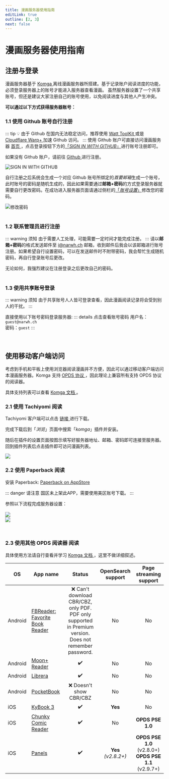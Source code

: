 ```yaml
---
title: 漫画服务器使用指南
editLink: true
outline: [2, 3]
next: false
---
```


<script setup>
import { VPTeamMembers } from 'vitepress/theme'

const members = [
    {
        avatar: '/narwhrl.jpg',
        name: 'Narwhrl',
        title: '撰写',
        links: [
        { icon: 'github', link: 'https://github.com/narwhrl' },        
        { 
            icon:         { 
          svg: '<svg xmlns="http://www.w3.org/2000/svg" viewBox="0 0 512 512"><!--! Font Awesome Pro 6.4.0 by @fontawesome - https://fontawesome.com License - https://fontawesome.com/license (Commercial License) Copyright 2023 Fonticons, Inc. --><path d="M488.6 104.1C505.3 122.2 513 143.8 511.9 169.8V372.2C511.5 398.6 502.7 420.3 485.4 437.3C468.2 454.3 446.3 463.2 419.9 464H92.02C65.57 463.2 43.81 454.2 26.74 436.8C9.682 419.4 .7667 396.5 0 368.2V169.8C.7667 143.8 9.682 122.2 26.74 104.1C43.81 87.75 65.57 78.77 92.02 78H121.4L96.05 52.19C90.3 46.46 87.42 39.19 87.42 30.4C87.42 21.6 90.3 14.34 96.05 8.603C101.8 2.868 109.1 0 117.9 0C126.7 0 134 2.868 139.8 8.603L213.1 78H301.1L375.6 8.603C381.7 2.868 389.2 0 398 0C406.8 0 414.1 2.868 419.9 8.603C425.6 14.34 428.5 21.6 428.5 30.4C428.5 39.19 425.6 46.46 419.9 52.19L394.6 78L423.9 78C450.3 78.77 471.9 87.75 488.6 104.1H488.6zM449.8 173.8C449.4 164.2 446.1 156.4 439.1 150.3C433.9 144.2 425.1 140.9 416.4 140.5H96.05C86.46 140.9 78.6 144.2 72.47 150.3C66.33 156.4 63.07 164.2 62.69 173.8V368.2C62.69 377.4 65.95 385.2 72.47 391.7C78.99 398.2 86.85 401.5 96.05 401.5H416.4C425.6 401.5 433.4 398.2 439.7 391.7C446 385.2 449.4 377.4 449.8 368.2L449.8 173.8zM185.5 216.5C191.8 222.8 195.2 230.6 195.6 239.7V273C195.2 282.2 191.9 289.9 185.8 296.2C179.6 302.5 171.8 305.7 162.2 305.7C152.6 305.7 144.7 302.5 138.6 296.2C132.5 289.9 129.2 282.2 128.8 273V239.7C129.2 230.6 132.6 222.8 138.9 216.5C145.2 210.2 152.1 206.9 162.2 206.5C171.4 206.9 179.2 210.2 185.5 216.5H185.5zM377 216.5C383.3 222.8 386.7 230.6 387.1 239.7V273C386.7 282.2 383.4 289.9 377.3 296.2C371.2 302.5 363.3 305.7 353.7 305.7C344.1 305.7 336.3 302.5 330.1 296.2C323.1 289.9 320.7 282.2 320.4 273V239.7C320.7 230.6 324.1 222.8 330.4 216.5C336.7 210.2 344.5 206.9 353.7 206.5C362.9 206.9 370.7 210.2 377 216.5H377z"/></svg>'
        }, 
            
            link: 'https://space.bilibili.com/7179789' },
        { 
            icon:         { 
          svg: '<i class="fa-solid fa-arrow-up-right-from-square"></i>'
        }, 
            
            link: 'https://narwh.ch' }
        ]
    },
]

</script>

# 漫画服务器使用指南 <Badge type="warning" text="BETA" />

<VPTeamMembers size="small" :members="members" />

## 注册与登录

漫画服务器基于 <a href="https://github.com/gotson/komga" target="_blank" class="cus-link">Komga <i class="fa-solid fa-arrow-up-right-from-square" style="font-size:12px;"></i></a> 离线漫画服务器所搭建。基于记录账户阅读进度的功能，必须登录服务器上的账号才能进入服务器查看漫画。
虽然服务器设置了一个共享账号，但还是建议大家注册自己的账号使用，以免阅读进度与其他人产生冲突。


**可以通过以下方式获得服务器账号：**
### 1.1 使用 Github 账号自行注册 <Badge type="tip" text="推荐" />
::: tip 💡
 由于 Github 在国内无法稳定访问，推荐使用 [Watt ToolKit <i class="fa-solid fa-arrow-up-right-from-square" style="font-size:12px;"></i>](https://steampp.net/) 或是 [Cloudflare Warp+ <i class="fa-solid fa-arrow-up-right-from-square" style="font-size:12px;"></i>](https://1.1.1.1/) 加速 Github 访问。
:::
使用 Github 账户可直接访问漫画服务器 <a href="https://comic.startrekcn.cn/" target="_blank" class="cus-link">首页 <i class="fa-solid fa-arrow-up-right-from-square" style="font-size:12px;"></i></a>，点击登录按钮下方的[「*SIGN IN WITH GITHUB*」](https://github.com/)进行账号注册即可。

如果没有 Github 账户，请前往 <a href="https://github.com/signup" target="_blank" class="cus-link">Github <i class="fa-solid fa-arrow-up-right-from-square" style="font-size:12px;"></i></a> 进行注册。

![SIGN IN WITH GITHUB](/assets/img/comic-site-guide/github-login.jpg)

自行注册之后系统会生成一个对应 Github 账号所绑定的*首要邮箱*生成一个账号，此时账号的密码是随机生成的，因此如果需要通过**邮箱+密码**的方式登录服务器就需要自行更改密码。在成功进入服务器页面请通过侧栏的[「*账号设置*」](https://comic.startrekcn.cn/account)修改您的密码。

![修改密码](/assets/img/comic-site-guide/pwd-reset.jpg)
<br>
<br>

### 1.2 联系管理员进行注册
::: warning 须知
由于需要人工处理，可能需要一定时间才能完成注册。
:::
请以**邮箱+密码**的格式发送邮件至 <a href="mailto:i@narwh.ch" target="_blank" class="cus-link">i@narwh.ch <i class="fa-solid fa-arrow-up-right-from-square" style="font-size:12px;"></i></a> 邮箱，收到邮件后我会以该邮箱进行账号注册。如果希望自行设置密码，可以在发送邮件时不附带密码，我会帮忙生成随机密码，再自行登录账号后更改。

无论如何，我强烈建议在注册登录之后更改自己的密码。
<br>
<br>

### 1.3 使用共享账号登录 <Badge type="danger" text="不建议" />
::: warning 须知
由于共享账号人人皆可登录查看，因此漫画阅读记录将会受到别人的干扰。
:::

直接使用以下账号密码登录服务器:
::: details 点击查看账号密码
用户名：`guest@narwh.ch`
<br>密码：`guest`
:::
<br>
<br>
<br>

## 使用移动客户端访问

考虑到手机和平板上使用浏览器阅读漫画并不方便，因此可以通过移动客户端访问本漫画服务器。Komga 支持 <a href="https://en.wikipedia.org/wiki/Open_Publication_Distribution_System" target="_blank" class="cus-link">OPDS 协议 <i class="fa-solid fa-arrow-up-right-from-square" style="font-size:12px;"></i></a>，因此理论上兼容所有支持 OPDS 协议的阅读器。

具体支持列表可以查看 <a href="https://komga.org/guides/opds.html" target="_blank" class="cus-link">Komga 文档 <i class="fa-solid fa-arrow-up-right-from-square" style="font-size:12px;"></i></a>。

### 2.1 使用 Tachiyomi <Badge type="tip" text="Android" />  阅读

Tachiyomi 客户端可以点击 <a href="https://tachiyomi.org/download/" target="_blank" class="cus-link">链接 <i class="fa-solid fa-arrow-up-right-from-square" style="font-size:12px;"></i></a> 进行下载。

完成下载后到「*浏览*」页面中搜索「*komga*」插件并安装。

随后在插件的设置页面按图示填写好服务器地址、邮箱、密码即可连接至服务器。回到插件列表后点击插件即可访问漫画列表。

<img src="/assets/img/comic-site-guide/tachiyomi-komga.png" >

<br>

### 2.2 使用 Paperback <Badge type="tip" text="iOS / iPadOS" />  阅读

安装 Paperback: <a href="https://apps.apple.com/us/app/paperback-a-komga-client/id1626613373" target="_blank" class="cus-link">Paperback on AppStore <i class="fa-solid fa-arrow-up-right-from-square" style="font-size:12px;"></i></a>

::: danger 请注意
 国区未上架此APP，需要使用美区账号下载。
:::

参照以下流程完成服务器设置：
<br><br>
![](/assets/img/comic-site-guide/paperback-1.png)
<br>
![](/assets/img/comic-site-guide/paperback-2.png)

<br>

### 2.3 使用其他 OPDS 阅读器 <Badge type="tip" text="universal" />  阅读

具体使用方法请自行查看并学习 <a href="https://komga.org/guides/opds.html" target="_blank" class="cus-link">Komga 文档 <i class="fa-solid fa-arrow-up-right-from-square" style="font-size:12px;"></i></a>，这里不做详细叙述。

| OS      | App name                                                                                                             | Status                                                                                                   | OpenSearch support     |                  Page streaming support                   |
|---------|----------------------------------------------------------------------------------------------------------------------|:--------------------------------------------------------------------------------------------------------:|:----------------------:|:---------------------------------------------------------:|
| Android | [FBReader: Favorite Book Reader](https://play.google.com/store/apps/details?id=org.geometerplus.zlibrary.ui.android) | :x: Can't download CBR/CBZ, only PDF. PDF only supported in Premium version. Does not remember password. | No                     |                            No                             |
| Android | [Moon+ Reader](https://play.google.com/store/apps/details?id=com.flyersoft.moonreader)                               | :heavy_check_mark:                                                                                       | No                     |                            No                             |
| Android | [Librera](https://play.google.com/store/apps/details?id=com.foobnix.pdf.reader)                                      | :heavy_check_mark:                                                                                       | No                     |                            No                             |
| Android | [PocketBook](https://play.google.com/store/apps/details?id=com.obreey.reader)                                        | :x: Doesn't show CBR/CBZ                                                                                 | No                     |                            No                             |
| iOS     | [KyBook 3](http://kybook-reader.com/)                                                                                | :heavy_check_mark:                                                                                       | **Yes**                |                            No                             |
| iOS     | [Chunky Comic Reader](http://chunkyreader.com/)                                                                      | :heavy_check_mark:                                                                                       | No                     |                          **OPDS PSE 1.0**                          |
| iOS     | [Panels](https://panels.app/)                                                                                        | :heavy_check_mark:                                                                                       | **Yes**<br>*(v2.8.2+)* | **OPDS PSE 1.0** (v2.8.0+)<br/>**OPDS PSE 1.1** (v2.9.7+) |